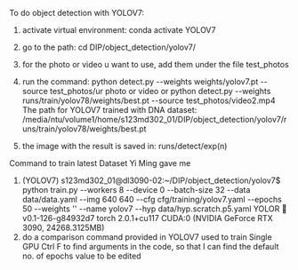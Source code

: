 To do object detection with YOLOV7:
1. activate virtual environment: conda activate YOLOV7
2. go to the path: cd DIP/object_detection/yolov7/
3. for the photo or video u want to use, add them under the file test_photos
4. run the command: python detect.py --weights weights/yolov7.pt --source test_photos/ur photo or video
or
python detect.py --weights runs/train/yolov78/weights/best.pt --source test_photos/video2.mp4
The path for YOLOV7 trained with DNA dataset: /media/ntu/volume1/home/s123md302_01/DIP/object_detection/yolov7/runs/train/yolov78/weights/best.pt

5. the image with the result is saved in: runs/detect/exp(n)

Command to train latest Dataset Yi Ming gave me
1. (YOLOV7) s123md302_01@dl3090-02:~/DIP/object_detection/yolov7$ python train.py --workers 8 --device 0 --batch-size 32 --data data/data.yaml --img 640 640 --cfg cfg/training/yolov7.yaml --epochs 50 --weights '' --name yolov7 --hyp data/hyp.scratch.p5.yaml
YOLOR 🚀 v0.1-126-g84932d7 torch 2.0.1+cu117 CUDA:0 (NVIDIA GeForce RTX 3090, 24268.3125MB)
2. do a comparison command provided in YOLOV7 used to train Single GPU
Ctrl F to find arguments in the code, so that I can find the default no. of epochs value to be edited
